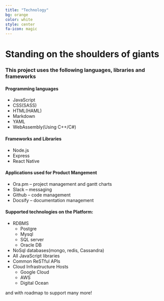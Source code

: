```yaml
---
title: "Technology"
bg: orange
color: white
style: center
fa-icon: magic
---
```


# Standing on the shoulders of giants

### This project uses the following languages, libraries and frameworks

#### Programming languages 
- JavaScript
- CSS(SASS)
- HTML(HAML)
- Markdown
- YAML
- WebAssembly(Using C++/C#)

#### Frameworks and Libraries 
- Node.js
- Express
- React Native

#### Applications used for Product Mangement
- Ora.pm – project management and gantt charts
- Slack – messaging
- Github – code management
- Docsify – documentation management
#### Supported technologies on the Platform:
- RDBMS
    - Postgre
    - Mysql
    - SQL server
    - Oracle DB
- NoSql databases(mongo, redis, Cassandra)
- All JavaScript libraries
- Common ReSTful APIs
- Cloud Infrastructure Hosts
    - Google Cloud
    - AWS
    - Digital Ocean

and with roadmap to support many more!

